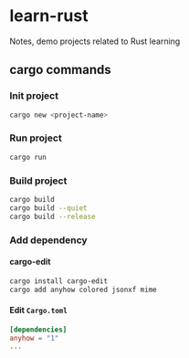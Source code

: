 # learn-rust
Notes, demo projects related to Rust learning

## cargo commands

### Init project

```bash
cargo new <project-name>
```

### Run project

```bash
cargo run
```

### Build project

```bash
cargo build
cargo build --quiet
cargo build --release
```

### Add dependency
#### cargo-edit

```bash
cargo install cargo-edit
cargo add anyhow colored jsonxf mime
```

#### Edit `Cargo.toml`

```toml
[dependencies]
anyhow = "1"
...
```